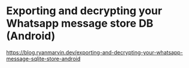 # Exporting and decrypting your Whatsapp message store DB (Android)

https://blog.ryanmarvin.dev/exporting-and-decrypting-your-whatsapp-message-sqlite-store-android
